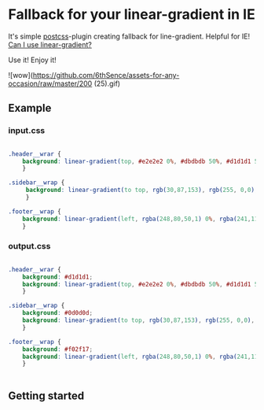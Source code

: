 # Fallback for your linear-gradient in IE

It's simple [postcss](https://github.com/postcss/postcss)-plugin creating fallback for line-gradient. Helpful for IE! [Can I use linear-gradient?](http://caniuse.com/#search=linear-gradient)

Use it! Enjoy it!

![wow](https://github.com/6thSence/assets-for-any-occasion/raw/master/200 (25).gif)

## Example 

### input.css 

``` css

.header__wrar {
    background: linear-gradient(top, #e2e2e2 0%, #dbdbdb 50%, #d1d1d1 51%, #fefefe 100%);
    }

.sidebar__wrap {
     background: linear-gradient(to top, rgb(30,87,153), rgb(255, 0,0), rgb(13,13,13));
     }

.footer__wrap {
    background: linear-gradient(left, rgba(248,80,50,1) 0%, rgba(241,111,92,1) 50%, rgba(246,41,12,1) 51%, rgba(240,47,23,1) 71%, rgba(231,56,39,1) 100%);
    }

```

### output.css 

``` css

.header__wrar {
    background: #d1d1d1;
    background: linear-gradient(top, #e2e2e2 0%, #dbdbdb 50%, #d1d1d1 51%, #fefefe 100%);
    }

.sidebar__wrap {
    background: #0d0d0d;
    background: linear-gradient(to top, rgb(30,87,153), rgb(255, 0,0), rgb(13,13,13));
    }

.footer__wrap {
    background: #f02f17;
    background: linear-gradient(left, rgba(248,80,50,1) 0%, rgba(241,111,92,1) 50%, rgba(246,41,12,1) 51%, rgba(240,47,23,1) 71%, rgba(231,56,39,1) 100%);
    }
    
```


## Getting started